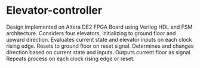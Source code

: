 # Elevator-controller
Design implemented on Altera DE2 FPGA Board using Verilog HDL and FSM architecture.
Considers four elevators, initializing to ground floor and upward direction.
Evaluates current state and elevator inputs on each clock rising edge.
Resets to ground floor on reset signal.
Determines and changes direction based on current state and inputs.
Outputs current floor as signal.
Repeats process on each clock rising edge or reset.
